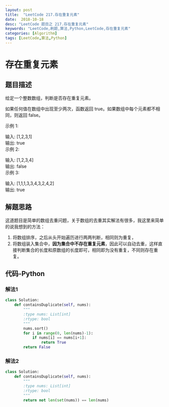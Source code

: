 ```yaml
---
layout: post
title:  "LeetCode 217.存在重复元素"
date:  2018-10-18
desc: "LeetCode 题目之 217.存在重复元素"
keywords: "LeetCode,刷题,算法,Python,LeetCode,存在重复元素"
categories: [Algorithm]
tags: [LeetCode,算法,Python]
---
```

# 存在重复元素

## 题目描述

给定一个整数数组，判断是否存在重复元素。

如果任何值在数组中出现至少两次，函数返回 true。如果数组中每个元素都不相同，则返回 false。

示例 1:

输入: [1,2,3,1]<br/>
输出: true<br/>
示例 2:<br/>

输入: [1,2,3,4]<br/>
输出: false<br/>
示例 3:<br/>

输入: [1,1,1,3,3,4,3,2,4,2]<br/>
输出: true<br/>

## 解题思路

这道题目是简单的数组去重问题，关于数组的去重其实解法有很多，我这里来简单的说我想到的方法：

1. 将数组排序，之后从头开始遍历进行两两判断，相同则为重复，
2. 将数组装入集合中，**因为集合中不存在重复元素**，因此可以自动去重，这样直接判断集合的长度和原数组的长度即可，相同即为没有重复，不同则存在重复。

## 代码-Python

### 解法1

```python
class Solution:
    def containsDuplicate(self, nums):
        """
        :type nums: List[int]
        :rtype: bool
        """
        nums.sort()
        for i in range(0, len(nums)-1):
            if nums[i] == nums[i+1]:
                return True
        return False
```

### 解法2

```python
class Solution:
    def containsDuplicate(self, nums):
        """
        :type nums: List[int]
        :rtype: bool
        """
        return not len(set(nums)) == len(nums)
```